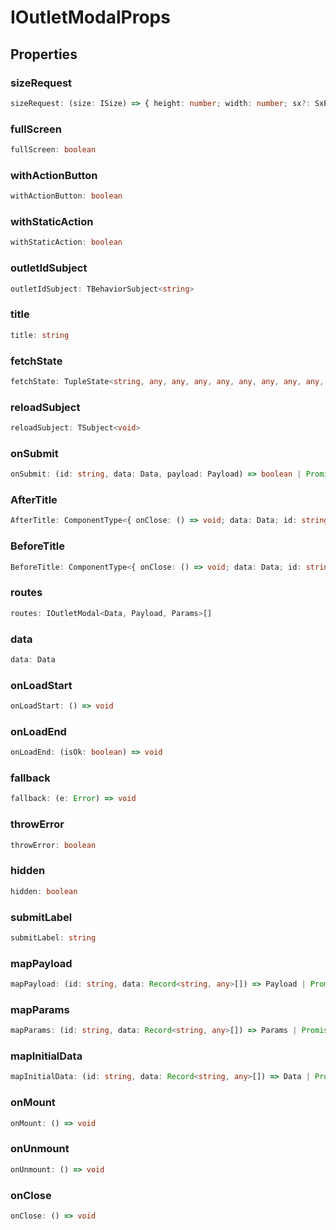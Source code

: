 # IOutletModalProps

## Properties

### sizeRequest

```ts
sizeRequest: (size: ISize) => { height: number; width: number; sx?: SxProps<{}>; }
```

### fullScreen

```ts
fullScreen: boolean
```

### withActionButton

```ts
withActionButton: boolean
```

### withStaticAction

```ts
withStaticAction: boolean
```

### outletIdSubject

```ts
outletIdSubject: TBehaviorSubject<string>
```

### title

```ts
title: string
```

### fetchState

```ts
fetchState: TupleState<string, any, any, any, any, any, any, any, any, any, any> | ObjectState<string, any>
```

### reloadSubject

```ts
reloadSubject: TSubject<void>
```

### onSubmit

```ts
onSubmit: (id: string, data: Data, payload: Payload) => boolean | Promise<boolean>
```

### AfterTitle

```ts
AfterTitle: ComponentType<{ onClose: () => void; data: Data; id: string; }>
```

### BeforeTitle

```ts
BeforeTitle: ComponentType<{ onClose: () => void; data: Data; id: string; }>
```

### routes

```ts
routes: IOutletModal<Data, Payload, Params>[]
```

### data

```ts
data: Data
```

### onLoadStart

```ts
onLoadStart: () => void
```

### onLoadEnd

```ts
onLoadEnd: (isOk: boolean) => void
```

### fallback

```ts
fallback: (e: Error) => void
```

### throwError

```ts
throwError: boolean
```

### hidden

```ts
hidden: boolean
```

### submitLabel

```ts
submitLabel: string
```

### mapPayload

```ts
mapPayload: (id: string, data: Record<string, any>[]) => Payload | Promise<Payload>
```

### mapParams

```ts
mapParams: (id: string, data: Record<string, any>[]) => Params | Promise<Params>
```

### mapInitialData

```ts
mapInitialData: (id: string, data: Record<string, any>[]) => Data | Promise<Data>
```

### onMount

```ts
onMount: () => void
```

### onUnmount

```ts
onUnmount: () => void
```

### onClose

```ts
onClose: () => void
```
